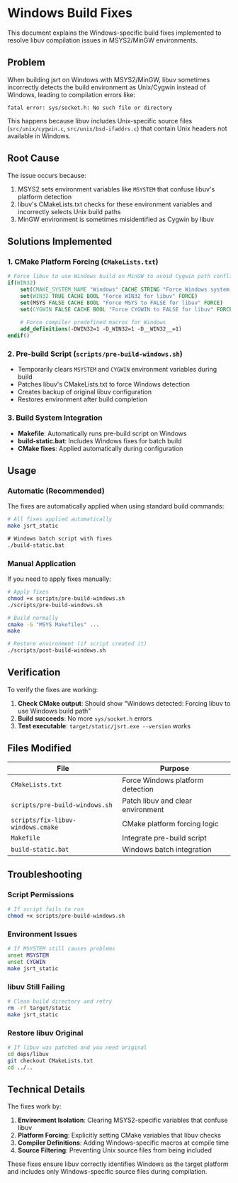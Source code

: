# Windows Build Fixes

This document explains the Windows-specific build fixes implemented to resolve libuv compilation issues in MSYS2/MinGW environments.

## Problem

When building jsrt on Windows with MSYS2/MinGW, libuv sometimes incorrectly detects the build environment as Unix/Cygwin instead of Windows, leading to compilation errors like:

```
fatal error: sys/socket.h: No such file or directory
```

This happens because libuv includes Unix-specific source files (`src/unix/cygwin.c`, `src/unix/bsd-ifaddrs.c`) that contain Unix headers not available in Windows.

## Root Cause

The issue occurs because:
1. MSYS2 sets environment variables like `MSYSTEM` that confuse libuv's platform detection
2. libuv's CMakeLists.txt checks for these environment variables and incorrectly selects Unix build paths
3. MinGW environment is sometimes misidentified as Cygwin by libuv

## Solutions Implemented

### 1. CMake Platform Forcing (`CMakeLists.txt`)

```cmake
# Force libuv to use Windows build on MinGW to avoid Cygwin path conflicts  
if(WIN32)
    set(CMAKE_SYSTEM_NAME "Windows" CACHE STRING "Force Windows system name for libuv" FORCE)
    set(WIN32 TRUE CACHE BOOL "Force WIN32 for libuv" FORCE)
    set(MSYS FALSE CACHE BOOL "Force MSYS to FALSE for libuv" FORCE)
    set(CYGWIN FALSE CACHE BOOL "Force CYGWIN to FALSE for libuv" FORCE)
    
    # Force compiler predefined macros for Windows
    add_definitions(-DWIN32=1 -D_WIN32=1 -D__WIN32__=1)
endif()
```

### 2. Pre-build Script (`scripts/pre-build-windows.sh`)

- Temporarily clears `MSYSTEM` and `CYGWIN` environment variables during build
- Patches libuv's CMakeLists.txt to force Windows detection
- Creates backup of original libuv configuration
- Restores environment after build completion

### 3. Build System Integration

- **Makefile**: Automatically runs pre-build script on Windows
- **build-static.bat**: Includes Windows fixes for batch build
- **CMake fixes**: Applied automatically during configuration

## Usage

### Automatic (Recommended)
The fixes are automatically applied when using standard build commands:

```bash
# All fixes applied automatically
make jsrt_static
```

```cmd
# Windows batch script with fixes
./build-static.bat  
```

### Manual Application
If you need to apply fixes manually:

```bash
# Apply fixes
chmod +x scripts/pre-build-windows.sh
./scripts/pre-build-windows.sh

# Build normally
cmake -G "MSYS Makefiles" ...
make

# Restore environment (if script created it)
./scripts/post-build-windows.sh
```

## Verification

To verify the fixes are working:

1. **Check CMake output**: Should show "Windows detected: Forcing libuv to use Windows build path"
2. **Build succeeds**: No more `sys/socket.h` errors
3. **Test executable**: `target/static/jsrt.exe --version` works

## Files Modified

| File | Purpose |
|------|---------|
| `CMakeLists.txt` | Force Windows platform detection |
| `scripts/pre-build-windows.sh` | Patch libuv and clear environment |
| `scripts/fix-libuv-windows.cmake` | CMake platform forcing logic |
| `Makefile` | Integrate pre-build script |
| `build-static.bat` | Windows batch integration |

## Troubleshooting

### Script Permissions
```bash
# If script fails to run
chmod +x scripts/pre-build-windows.sh
```

### Environment Issues
```bash
# If MSYSTEM still causes problems
unset MSYSTEM
unset CYGWIN
make jsrt_static
```

### libuv Still Failing
```bash
# Clean build directory and retry
rm -rf target/static
make jsrt_static
```

### Restore libuv Original
```bash
# If libuv was patched and you need original
cd deps/libuv
git checkout CMakeLists.txt
cd ../..
```

## Technical Details

The fixes work by:

1. **Environment Isolation**: Clearing MSYS2-specific variables that confuse libuv
2. **Platform Forcing**: Explicitly setting CMake variables that libuv checks
3. **Compiler Definitions**: Adding Windows-specific macros at compile time
4. **Source Filtering**: Preventing Unix source files from being included

These fixes ensure libuv correctly identifies Windows as the target platform and includes only Windows-specific source files during compilation.